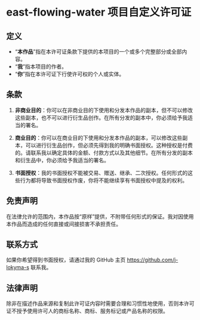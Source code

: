 # east-flowing-water 项目自定义许可证

## 定义
- “**本作品**”指在本许可证条款下提供的本项目的一个或多个完整部分或全部内容。
- “**我**”指本项目的作者。
- “**你**”指在本许可证下行使许可权的个人或实体。

## 条款
1. **非商业目的**：你可以在非商业目的下使用和分发本作品的副本，但不可以修改这些副本，也不可以进行衍生品创作。在所有分发的副本中，你必须给予我适当的署名。

2. **商业目的**：你可以在商业目的下使用和分发本作品的副本，可以修改这些副本，可以进行衍生品创作，但必须先得到我的明确书面授权。这种授权是付费的。请联系我以确定具体的金额、付款方式以及其他细节。在所有分发的副本和衍生品中，你必须给予我适当的署名。

3. **书面授权**：我的书面授权不能被交易、赠送、继承、二次授权。任何形式的这些行为都将导致书面授权作废，你将不能继续享有书面授权中提及的权利。

## 免责声明
在法律允许的范围内，本作品按“原样”提供，不附带任何形式的保证。我对因使用本作品而造成的任何直接或间接损害不承担责任。

## 联系方式
如果你希望得到书面授权，请通过我的 GitHub 主页 https://github.com/j-lokyma-s 联系我。

## 法律声明
除非在描述作品来源和复制此许可证内容时需要合理和习惯性地使用，否则本许可证不授予使用许可人的商标名称、商标、服务标记或产品名称的权限。
